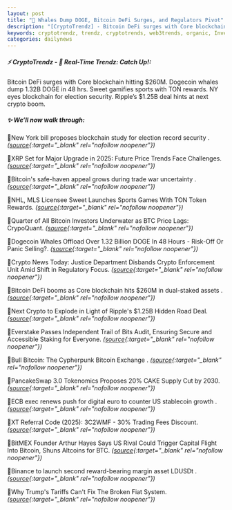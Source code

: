 ```yaml
---
layout: post
title: "🌅 Whales Dump DOGE, Bitcoin DeFi Surges, and Regulators Pivot"
description: "[CryptoTrendz] - Bitcoin DeFi surges with Core blockchain hitting $260M. Dogecoin whales dump 1.32B DOGE in 48 hrs. Sweet gamifies sports with TON rewards. NY eyes blockchain for election security. Ripple’s $1.25B deal hints at next crypto boom."
keywords: cryptotrendz, trendz, cryptotrends, web3trends, organic, Investors, BTC, growth, Token, DOGE, Trading, Bitcoin, digital, Altcoins, market, Trends, Crypto, assets, stablecoin
categories: dailynews
---
```


##### ⚡ CryptoTrendz - 📌 *Real-Time Trendz: Catch Up!:*

Bitcoin DeFi surges with Core blockchain hitting $260M. Dogecoin whales dump 1.32B DOGE in 48 hrs. Sweet gamifies sports with TON rewards. NY eyes blockchain for election security. Ripple’s $1.25B deal hints at next crypto boom.

##### ✨ *We’ll now walk through:*


🔹New York bill proposes blockchain study for election record security . *([source](https://s.avyag.com/g1tu){:target="_blank" rel="nofollow noopener"})*

🔹XRP Set for Major Upgrade in 2025: Future Price Trends Face Challenges. *([source](https://s.avyag.com/ehqi){:target="_blank" rel="nofollow noopener"})*

🔹Bitcoin's safe-haven appeal grows during trade war uncertainty . *([source](https://s.avyag.com/afsy){:target="_blank" rel="nofollow noopener"})*

🔹NHL, MLS Licensee Sweet Launches Sports Games With TON Token Rewards. *([source](https://s.avyag.com/fgi6){:target="_blank" rel="nofollow noopener"})*

🔹Quarter of All Bitcoin Investors Underwater as BTC Price Lags: CrypoQuant. *([source](https://s.avyag.com/zrlt){:target="_blank" rel="nofollow noopener"})*

🔹Dogecoin Whales Offload Over 1.32 Billion DOGE In 48 Hours - Risk-Off Or Panic Selling?. *([source](https://s.avyag.com/lski){:target="_blank" rel="nofollow noopener"})*

🔹Crypto News Today: Justice Department Disbands Crypto Enforcement Unit Amid Shift in Regulatory Focus. *([source](https://s.avyag.com/kpta){:target="_blank" rel="nofollow noopener"})*

🔹Bitcoin DeFi booms as Core blockchain hits $260M in dual-staked assets . *([source](https://s.avyag.com/1a32){:target="_blank" rel="nofollow noopener"})*

🔹Next Crypto to Explode in Light of Ripple's $1.25B Hidden Road Deal. *([source](https://s.avyag.com/918s){:target="_blank" rel="nofollow noopener"})*

🔹Everstake Passes Independent Trail of Bits Audit, Ensuring Secure and Accessible Staking for Everyone. *([source](https://s.avyag.com/waek){:target="_blank" rel="nofollow noopener"})*

🔹Bull Bitcoin: The Cypherpunk Bitcoin Exchange . *([source](https://s.avyag.com/0v64){:target="_blank" rel="nofollow noopener"})*

🔹PancakeSwap 3.0 Tokenomics Proposes 20% CAKE Supply Cut by 2030. *([source](https://s.avyag.com/04mt){:target="_blank" rel="nofollow noopener"})*

🔹ECB exec renews push for digital euro to counter US stablecoin growth . *([source](https://s.avyag.com/21c5){:target="_blank" rel="nofollow noopener"})*

🔹XT Referral Code (2025): 3C2WMF - 30% Trading Fees Discount. *([source](https://s.avyag.com/e1c8){:target="_blank" rel="nofollow noopener"})*

🔹BitMEX Founder Arthur Hayes Says US Rival Could Trigger Capital Flight Into Bitcoin, Shuns Altcoins for BTC. *([source](https://s.avyag.com/d8is){:target="_blank" rel="nofollow noopener"})*

🔹Binance to launch second reward-bearing margin asset LDUSDt . *([source](https://s.avyag.com/ywoh){:target="_blank" rel="nofollow noopener"})*

🔹Why Trump's Tariffs Can't Fix The Broken Fiat System. *([source](https://s.avyag.com/ax91){:target="_blank" rel="nofollow noopener"})*
